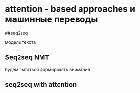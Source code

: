 #  attention - based approaches и машинные переводы

##seq2seq

модели текста

## Seq2seq NMT

будем пытаться формировать внимание

## seq2seq with attention